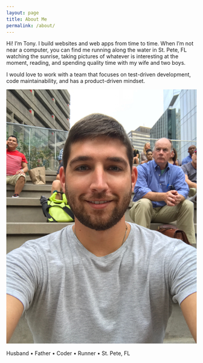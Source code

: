 ```yaml
---
layout: page
title: About Me
permalink: /about/
---
```


Hi! I’m Tony. I build websites and web apps from time to time. When I’m not near a computer, you can find me running along the water in St. Pete, FL watching the sunrise, taking pictures of whatever is interesting at the moment, reading, and spending quality time with my wife and two boys.

I would love to work with a team that focuses on test-driven development, code maintainability, and has a product-driven mindset.

<div class="py2 post-footer">
  <img class="profile-image" src="/images/tonygaeta.png">
  <br>
  <p>
    Husband • Father • Coder • Runner • St. Pete, FL
  </p>
</div>
